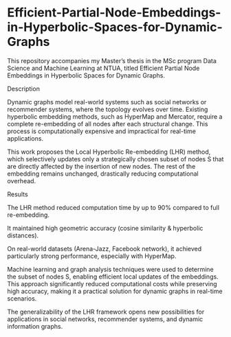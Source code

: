 # Efficient-Partial-Node-Embeddings-in-Hyperbolic-Spaces-for-Dynamic-Graphs


This repository accompanies my Master’s thesis in the MSc program Data Science and Machine Learning at NTUA, titled Efficient Partial Node Embeddings in Hyperbolic Spaces for Dynamic Graphs.

Description

Dynamic graphs model real-world systems such as social networks or recommender systems, where the topology evolves over time. Existing hyperbolic embedding methods, such as HyperMap and Mercator, require a complete re-embedding of all nodes after each structural change. This process is computationally expensive and impractical for real-time applications.

This work proposes the Local Hyperbolic Re-embedding (LHR) method, which selectively updates only a strategically chosen subset of nodes S that are directly affected by the insertion of new nodes. The rest of the embedding remains unchanged, drastically reducing computational overhead.

Results

The LHR method reduced computation time by up to 90% compared to full re-embedding.

It maintained high geometric accuracy (cosine similarity & hyperbolic distances).

On real-world datasets (Arena-Jazz, Facebook network), it achieved particularly strong performance, especially with HyperMap.

Machine learning and graph analysis techniques were used to determine the subset of nodes S, enabling efficient local updates of the embeddings. This approach significantly reduced computational costs while preserving high accuracy, making it a practical solution for dynamic graphs in real-time scenarios.

The generalizability of the LHR framework opens new possibilities for applications in social networks, recommender systems, and dynamic information graphs.

